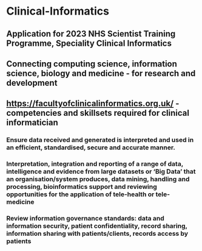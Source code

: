 # Clinical-Informatics
## Application for 2023 NHS Scientist Training Programme, Speciality Clinical Informatics
## Connecting computing science, information science, biology and medicine - for research and development
## https://facultyofclinicalinformatics.org.uk/ -  competencies and skillsets required for clinical informatician
### Ensure data received and generated is interpreted and used in an efficient, standardised, secure and accurate manner.
### Interpretation, integration and reporting of a range of data, intelligence and evidence from large datasets or ‘Big Data’ that an organisation/system produces, data mining, handling and processing, bioinformatics support and reviewing opportunities for the application of tele-health or tele-medicine
### Review information governance standards: data and information security, patient confidentiality, record sharing, information sharing with patients/clients, records access by patients
